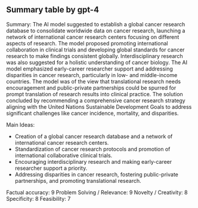 ## Summary table by gpt-4
Summary: 
The AI model suggested to establish a global cancer research database to consolidate worldwide data on cancer research, launching a network of international cancer research centers focusing on different aspects of research. The model proposed promoting international collaboration in clinical trials and developing global standards for cancer research to make findings consistent globally. Interdisciplinary research was also suggested for a holistic understanding of cancer biology. The AI model emphasized early-career researcher support and addressing disparities in cancer research, particularly in low- and middle-income countries. The model was of the view that translational research needs encouragement and public-private partnerships could be spurred for prompt translation of research results into clinical practice. The solution concluded by recommending a comprehensive cancer research strategy aligning with the United Nations Sustainable Development Goals to address significant challenges like cancer incidence, mortality, and disparities.

Main Ideas: 
- Creation of a global cancer research database and a network of international cancer research centers.
- Standardization of cancer research protocols and promotion of international collaborative clinical trials.
- Encouraging interdisciplinary research and making early-career researcher support a priority.
- Addressing disparities in cancer research, fostering public-private partnerships, and promoting translational research.

Factual accuracy: 9
Problem Solving / Relevance: 9
Novelty / Creativity: 8
Specificity: 8
Feasibility: 7